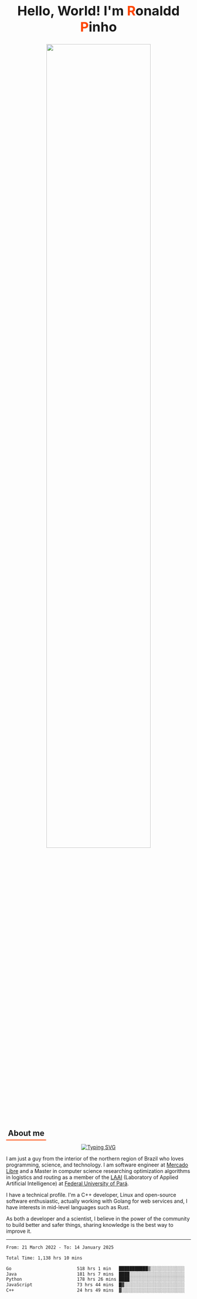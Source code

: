 
<!-- [![LinkedIn](https://img.shields.io/badge/-Ronaldd%20Pinho-0A66C2?style=for-the-badge&logo=Linkedin&logoColor=white)](https://linkedin.com/in/ronalddpinho)
[![Instagram](https://img.shields.io/badge/-@ronalddpinho-E4405F?style=for-the-badge&logo=Instagram&logoColor=white)](https://instagram.com/ronalddpinho)
[![Codewars](https://www.codewars.com/users/rawka/badges/small)](https://www.codewars.com/users/rawka) -->

<div align="center">
  <h1 style="font-size: 36px; font-weight: bold">
    Hello, World! I'm <span style="color:orangered">R</span>onaldd <span style="color:orangered">P</span>inho
  </h1>

  <img
    src="https://github-readme-stats.vercel.app/api?username=ropinho&show_icons=true&include_all_commits=true&count_private=true&hide_border=true&hide_title=true&line_height=30"
    width="75%"
  />
  <!-- <img
    src="https://github-readme-streak-stats.herokuapp.com?user=ropinho&theme=default&hide_border=true&date_format=M%20j%5B%2C%20Y%5D"
    alt="GitHub Streak"
    width="75%"
  /> -->
</div>

<h2 style="padding:5px; margin-bottom:10px; border-bottom: 2px solid orangered; width: fit-content">
  About me
</h2>

<div align="center">
  <a href="https://git.io/typing-svg">
    <img src="https://readme-typing-svg.herokuapp.com?font=Fira+Code&size=28&pause=1000&color=444444&center=true&vCenter=true&width=480&lines=Coder%2C+Scientist%2C+Learner" alt="Typing SVG" />
  </a>
</div>

<p>I am just a guy from the interior of the northern region of Brazil who loves programming, science, and technology. I am software engineer at <a href="https://mercadolivre.com.br">Mercado Libre</a> and a Master in computer science researching optimization algorithms in logistics and routing as a member of the <a href="http://laai.ufpa.br">LAAI</a> (Laboratory of Applied Artificial Intelligence) at <a href="https://portal.ufpa.br">Federal University of Pará</a>.</p>

<p>I have a technical profile. I'm a C++ developer, Linux and open-source software enthusiastic, actually working with Golang for web services and, I have interests in mid-level languages such as Rust.</p>

<p>As both a developer and a scientist, I believe in the power of the community to build better and safer things, sharing knowledge is the best way to improve it.</p>

---

<!--START_SECTION:waka-->

```txt
From: 21 March 2022 - To: 14 January 2025

Total Time: 1,138 hrs 10 mins

Go                         518 hrs 1 min   ███████████▒░░░░░░░░░░░░░   45.51 %
Java                       181 hrs 7 mins  ████░░░░░░░░░░░░░░░░░░░░░   15.91 %
Python                     178 hrs 26 mins ████░░░░░░░░░░░░░░░░░░░░░   15.68 %
JavaScript                 73 hrs 44 mins  █▓░░░░░░░░░░░░░░░░░░░░░░░   06.48 %
C++                        24 hrs 49 mins  ▓░░░░░░░░░░░░░░░░░░░░░░░░   02.18 %
```

<!--END_SECTION:waka-->
